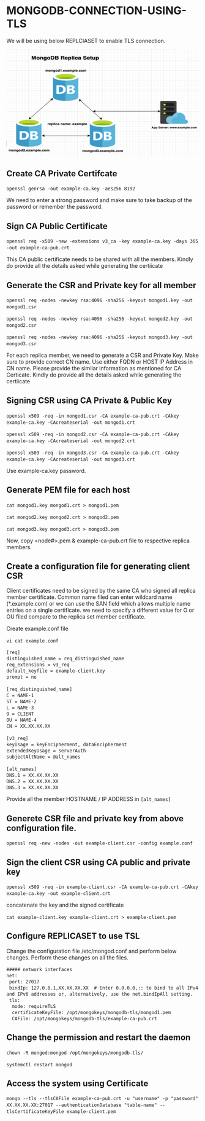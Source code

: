 # MONGODB-CONNECTION-USING-TLS

We will be using below REPLCIASET to enable TLS connection. 

![alt text](https://github.com/nitin-pandey-27/mongodb-connection-tls/blob/main/MONGODB-USING-TLS.png)

<!-- Reference Links
https://mydbops.wordpress.com/2020/05/02/securing-mongodb-cluster-with-tls-ssl/
https://www.getfilecloud.com/supportdocs/display/cloud/Configure+MongoDB+Cluster+to+Use+TLS-SSL+with+Cluster+Authentication+and+Mongodb+Authentication+on+Linux
https://www.getfilecloud.com/supportdocs/display/cloud/Configure+MongoDB+Cluster+to+Use+TLS-SSL+with+Cluster+Authentication+and+Mongodb+Authentication+on+Linux
-->


## Create CA Private Certifcate 

 `openssl genrsa -out example-ca.key -aes256 8192`
   
  We need to enter a strong password and make sure to take backup of the password or remember the password. 
   
   
## Sign CA Public Certificate 
  
 `openssl req -x509 -new -extensions v3_ca -key example-ca.key -days 365 -out example-ca-pub.crt`
 
  This CA public certificate needs to be shared with all the members. 
  Kindly do provide all the details asked while generating the certiicate 
  
  
## Generate the CSR and Private key for all member
 
  `openssl req -nodes -newkey rsa:4096 -sha256 -keyout mongod1.key -out mongod1.csr` 
  
  `openssl req -nodes -newkey rsa:4096 -sha256 -keyout mongod2.key -out mongod2.csr`
  
  `openssl req -nodes -newkey rsa:4096 -sha256 -keyout mongod3.key -out mongod3.csr`
   
   For each replica member, we need to generate a CSR and Private Key. 
   Make sure to provide correct CN name. Use either FQDN or HOST IP Address in CN name. 
   Please provide the similar information as mentioned for CA Certicate. 
   Kindly do provide all the details asked while generating the certiicate 
    
## Signing CSR using CA Private & Public Key
 
 `openssl x509 -req -in mongod1.csr -CA example-ca-pub.crt -CAkey example-ca.key -CAcreateserial -out mongod1.crt`
 
 `openssl x509 -req -in mongod2.csr -CA example-ca-pub.crt -CAkey example-ca.key -CAcreateserial -out mongod2.crt`
 
 `openssl x509 -req -in mongod3.csr -CA example-ca-pub.crt -CAkey example-ca.key -CAcreateserial -out mongod3.crt`
  
  Use example-ca.key password.
  
  
## Generate PEM file for each host 

`cat mongod1.key mongod1.crt > mongod1.pem`

`cat mongod2.key mongod2.crt > mongod2.pem`

`cat mongod3.key mongod3.crt > mongod3.pem`
 
 Now, copy <node#>.pem & example-ca-pub.crt file to respective replica members. 
 
 
## Create a configuration file for generating client CSR 


 Client certificates need to be signed by the same CA who signed all replica member certificate.
 Common name filed can enter wildcard name (*.example.com) or we can use the SAN field which allows multiple name entries on a single certificate.
 we need to specify a different value for O or OU filed compare to the replica set member certificate.

 Create example.conf file 

 `vi cat example.conf`
 
  
 ```
[req]
distinguished_name = req_distinguished_name
req_extensions = v3_req
default_keyfile = example-client.key
prompt = no

[req_distinguished_name]
C = NAME-1
ST = NAME-2
L = NAME-3
O = CLIENT
OU = NAME-4
CN = XX.XX.XX.XX

[v3_req]
keyUsage = keyEncipherment, dataEncipherment
extendedKeyUsage = serverAuth
subjectAltName = @alt_names

[alt_names]
DNS.1 = XX.XX.XX.XX
DNS.2 = XX.XX.XX.XX
DNS.3 = XX.XX.XX.XX
```

 Provide all the member HOSTNAME / IP ADDRESS in `[alt_names]`
  
## Generete CSR file and private key from above configuration file. 

`openssl req -new -nodes -out example-client.csr -config example.conf`
  
  
## Sign the client CSR using CA public and private key

 `openssl x509 -req -in example-client.csr -CA example-ca-pub.crt -CAkey example-ca.key -out example-client.crt` 
 
 concatenate the key and the signed certificate
  
  `cat example-client.key example-client.crt > example-client.pem`
  

## Configure REPLICASET to use TSL 

 Change the configuration file /etc/mongod.conf and perform below changes. Perform these changes on all the files. 
 
 ```
 ##### network interfaces
 net:
  port: 27017
  bindIp: 127.0.0.1,XX.XX.XX.XX  # Enter 0.0.0.0,:: to bind to all IPv4 and IPv6 addresses or, alternatively, use the net.bindIpAll setting.
  tls:
   mode: requireTLS
   certificateKeyFile: /opt/mongokeys/mongodb-tls/mongod1.pem
   CAFile: /opt/mongokeys/mongodb-tls/example-ca-pub.crt
 ```
   
 
 ## Change the permission and restart the daemon
 
  `chown -R mongod:mongod /opt/mongokeys/mongodb-tls/`
  
   `systemctl restart mongod`
   
 ## Access the system using Certificate 
 
  `mongo --tls --tlsCAFile example-ca-pub.crt -u "username" -p "password" XX.XX.XX.XX:27017 --authenticationDatabase "table-name" --tlsCertificateKeyFile example-client.pem`
